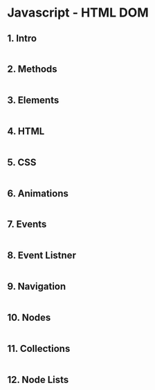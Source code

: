 # Javascript - HTML DOM

## 1. Intro

````

````

## 2. Methods

```

```

## 3. Elements

````

````

## 4. HTML

```

```

## 5. CSS

```

```

## 6. Animations

```

```

## 7. Events

```

```

## 8. Event Listner

```

```

## 9. Navigation

```

```

## 10. Nodes

```

```

## 11. Collections

```

```

## 12. Node Lists

```

```

